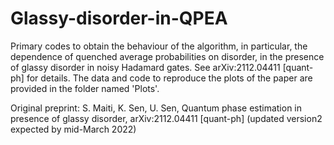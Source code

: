 # Glassy-disorder-in-QPEA
Primary codes to obtain the behaviour of the algorithm, in particular, the dependence of quenched average probabilities on disorder, in the presence of glassy disorder in noisy Hadamard gates. See arXiv:2112.04411 [quant-ph] for details.
The data and code to reproduce the plots of the paper are provided in the folder named 'Plots'.

Original preprint:   S. Maiti, K. Sen, U. Sen, Quantum phase estimation in presence of glassy disorder, 	arXiv:2112.04411 [quant-ph]
(updated version2 expected by mid-March 2022)
